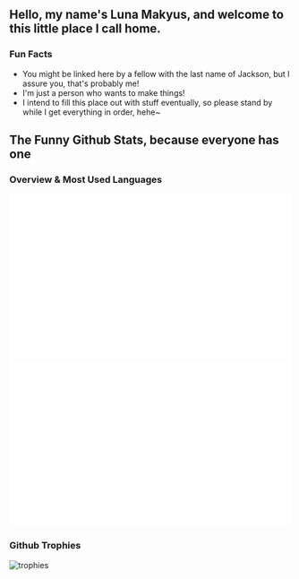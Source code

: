 ## Hello, my name's Luna Makyus, and welcome to this little place I call home.
### Fun Facts
- You might be linked here by a fellow with the last name of Jackson, but I assure you, that's probably me!
- I'm just a person who wants to make things!
- I intend to fill this place out with stuff eventually, so please stand by while I get everything in order, hehe~

## The Funny Github Stats, because everyone has one

### Overview & Most Used Languages
![overview](https://raw.githubusercontent.com/VirdanTheBurden/VirdanTheBurden/main/generated/overview.svg?#gh-dark-mode-only)
![languages](https://raw.githubusercontent.com/VirdanTheBurden/VirdanTheBurden/main/generated/languages.svg?#gh-dark-mode-only)

### Github Trophies
![trophies](https://github-profile-trophy.vercel.app/?username=VirdanTheBurden&theme=onedark&column=-1&no-bg=true&no-frame=true)
